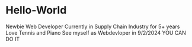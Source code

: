 # Hello-World
Newbie Web Developer
Currently in Supply Chain Industry for 5+ years
Love Tennis and Piano
See myself as Webdevloper in 9/2/2024
YOU CAN DO IT
